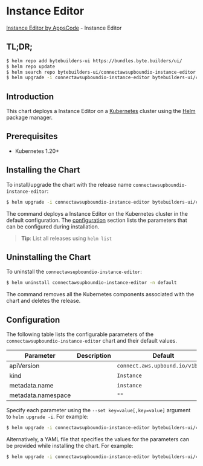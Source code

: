 # Instance Editor

[Instance Editor by AppsCode](https://byte.builders) - Instance Editor

## TL;DR;

```bash
$ helm repo add bytebuilders-ui https://bundles.byte.builders/ui/
$ helm repo update
$ helm search repo bytebuilders-ui/connectawsupboundio-instance-editor --version=v0.4.18
$ helm upgrade -i connectawsupboundio-instance-editor bytebuilders-ui/connectawsupboundio-instance-editor -n default --create-namespace --version=v0.4.18
```

## Introduction

This chart deploys a Instance Editor on a [Kubernetes](http://kubernetes.io) cluster using the [Helm](https://helm.sh) package manager.

## Prerequisites

- Kubernetes 1.20+

## Installing the Chart

To install/upgrade the chart with the release name `connectawsupboundio-instance-editor`:

```bash
$ helm upgrade -i connectawsupboundio-instance-editor bytebuilders-ui/connectawsupboundio-instance-editor -n default --create-namespace --version=v0.4.18
```

The command deploys a Instance Editor on the Kubernetes cluster in the default configuration. The [configuration](#configuration) section lists the parameters that can be configured during installation.

> **Tip**: List all releases using `helm list`

## Uninstalling the Chart

To uninstall the `connectawsupboundio-instance-editor`:

```bash
$ helm uninstall connectawsupboundio-instance-editor -n default
```

The command removes all the Kubernetes components associated with the chart and deletes the release.

## Configuration

The following table lists the configurable parameters of the `connectawsupboundio-instance-editor` chart and their default values.

|     Parameter      | Description |                   Default                   |
|--------------------|-------------|---------------------------------------------|
| apiVersion         |             | <code>connect.aws.upbound.io/v1beta1</code> |
| kind               |             | <code>Instance</code>                       |
| metadata.name      |             | <code>instance</code>                       |
| metadata.namespace |             | <code>""</code>                             |


Specify each parameter using the `--set key=value[,key=value]` argument to `helm upgrade -i`. For example:

```bash
$ helm upgrade -i connectawsupboundio-instance-editor bytebuilders-ui/connectawsupboundio-instance-editor -n default --create-namespace --version=v0.4.18 --set apiVersion=connect.aws.upbound.io/v1beta1
```

Alternatively, a YAML file that specifies the values for the parameters can be provided while
installing the chart. For example:

```bash
$ helm upgrade -i connectawsupboundio-instance-editor bytebuilders-ui/connectawsupboundio-instance-editor -n default --create-namespace --version=v0.4.18 --values values.yaml
```

